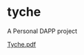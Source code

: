 # tyche
A Personal DAPP project


[Tyche.pdf](https://github.com/SugamKuber/tyche/files/9225517/Tyche.pdf)
